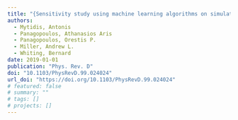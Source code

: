 ```yaml
---
title: "{Sensitivity study using machine learning algorithms on simulated r-mode gravitational wave signals from newborn neutron stars}"
authors:
  - Mytidis, Antonis
  - Panagopoulos, Athanasios Aris
  - Panagopoulos, Orestis P.
  - Miller, Andrew L.
  - Whiting, Bernard
date: 2019-01-01
publication: "Phys. Rev. D"
doi: "10.1103/PhysRevD.99.024024"
url_doi: "https://doi.org/10.1103/PhysRevD.99.024024"
# featured: false
# summary: ""
# tags: []
# projects: []
---
```

